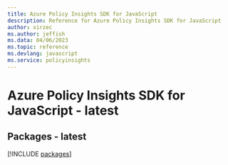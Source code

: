 ```yaml
---
title: Azure Policy Insights SDK for JavaScript
description: Reference for Azure Policy Insights SDK for JavaScript
author: xirzec
ms.author: jeffish
ms.data: 04/06/2023
ms.topic: reference
ms.devlang: javascript
ms.service: policyinsights
---
```

# Azure Policy Insights SDK for JavaScript - latest
## Packages - latest
[!INCLUDE [packages](policy-insights-index.md)]